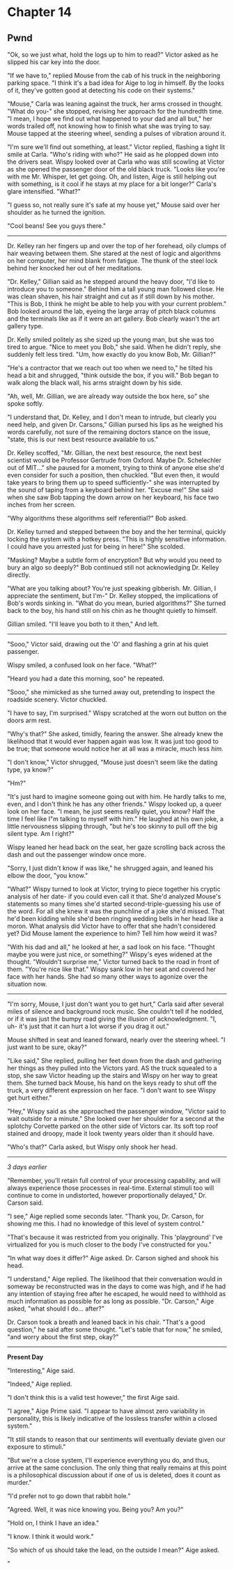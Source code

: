 # Chapter 14
## Pwnd

"Ok, so we just what, hold the logs up to him to read?" Victor asked as he slipped his car key into the door. 

"If we have to," replied Mouse from the cab of his truck in the neighboring parking space. "I think it's a bad idea for Aige to log in himself. By the looks of it, they've gotten good at detecting his code on their systems."

"Mouse," Carla was leaning against the truck, her arms crossed in thought. "What do you-" she stopped, revising her approach for the hundredth time. "I mean, I hope we find out what happened to your dad and all but," her words trailed off, not knowing how to finish what she was trying to say. Mouse tapped at the steering wheel, sending a pulses of vibration around it. 

"I'm sure we'll find out something, at least." Victor replied, flashing a tight lit smile at Carla. "Who's riding with who?" He said as he plopped down into the drivers seat. Wispy looked over at Carla who was still scowling at Victor as she opened the passenger door of the old black truck. "Looks like you're with me Mr. Whisper, let get going. Oh, and listen, Aige is still helping out with something, is it cool if he stays at my place for a bit longer?" Carla's glare intensified. "What?"

"I guess so, not really sure it's safe at my house yet," Mouse said over her shoulder as he turned the ignition. 

"Cool beans! See you guys there."

---

Dr. Kelley ran her fingers up and over the top of her forehead, oily clumps of hair weaving between them. She stared at the nest of logic and algorithms on her computer, her mind blank from fatigue. The thunk of the steel lock behind her knocked her out of her meditations. 

"Dr. Kelley," Gillian said as he stepped around the heavy door, "I'd like to introduce you to someone." Behind him a tall young man followed close. He was clean shaven, his hair straight and cut as if still down by his mother. "This is Bob, I think he might be able to help you with your current problem." Bob looked around the lab, eyeing the large array of pitch black columns and the terminals like as if it were an art gallery. Bob clearly wasn't the art gallery type.

Dr. Kelly smiled politely as she sized up the young man, but she was too tired to argue. "Nice to meet you Bob," she said. When he didn't reply, she suddenly felt less tired. "Um, how exactly do you know Bob, Mr. Gillian?" 

"He's a contractor that we reach out too when we need to," he tilted his head a bit and shrugged, "think outside the box, if you will." Bob began to walk along the black wall, his arms straight down by his side.

"Ah, well, Mr. Gillian, we are already way outside the box here, so" she spoke softly.

"I understand that, Dr. Kelley, and I don't mean to intrude, but clearly you need help, and given Dr. Carsons," Gillian pursed his lips as he weighed his words carefully, not sure of the remaining doctors stance on the issue, "state, this is our next best resource available to us."

Dr. Kelley scoffed, "Mr. Gillian, the next best resource, the next best scientist would be Professor Gertrude from Oxford. Maybe Dr. Schelechler out of MIT..." she paused for a moment, trying to think of anyone else she'd even consider for such a position, then chuckled. "But even then, it would take years to bring them up to speed sufficiently-" she was interrupted by the sound of taping from a keyboard behind her. "Excuse me!" She said when she saw Bob tapping the down arrow on her keyboard, his face two inches from her screen.

"Why algorithms these algorithms self referential?" Bob asked.

Dr. Kelley turned and stepped between the boy and the her terminal, quickly locking the system with a hotkey press. "This is highly sensitive information. I could have you arrested just for being in here!" She scolded. 

"Masking? Maybe a subtle form of encryption? But why would you need to bury an algo so deeply?" Bob continued still not acknowledging Dr. Kelley directly.

"What are you talking about? You're just speaking gibberish. Mr. Gillian, I appreciate the sentiment, but I'm-" Dr. Kelley stopped, the implications of Bob's words sinking in. "What do you mean, buried algorithms?" She turned back to the boy, his hand still on his chin as he thought quietly to himself. 

Gillian smiled. "I'll leave you both to it then," And left.

---

"Sooo," Victor said, drawing out the 'O' and flashing a grin at his quiet passenger. 

Wispy smiled, a confused look on her face. "What?" 

"Heard you had a date this morning, soo" he repeated.

"Sooo," she mimicked as she turned away out, pretending to inspect the roadside scenery. Victor chuckled. 

"I have to say, I'm surprised." Wispy scratched at the worn out button on the doors arm rest.

"Why's that?" She asked, timidly, fearing the answer. She already knew the likelihood that it would ever happen again was low. It was just too good to be true; that someone would notice her at all was a miracle, much less *him.*

"I don't know," Victor shrugged, "Mouse just doesn't seem like the dating type, ya know?" 

"Hm?" 

"It's just hard to imagine someone going out with him. He hardly talks to me, even, and I don't think he has any other friends." Wispy looked up, a queer look on her face. "I mean, he just seems really quiet, you know? Half the time I feel like I"m talking to myself with him." He laughed at his own joke, a little nervousness slipping through, "but he's too skinny to pull off the big silent type. Am I right?"

Wispy leaned her head back on the seat, her gaze scrolling back across the dash and out the passenger window once more. 

"Sorry, I just didn't know if was like," he shrugged again, and leaned his elbow the door, "you know." 

"What?" Wispy turned to look at Victor, trying to piece together his cryptic analysis of her date- if you could even call it that. She'd analyzed Mouse's statements so many times she'd started second-triple-guessing his use of the word. For all she knew it was the punchline of a joke she'd missed. That he'd been kidding while she'd been ringing wedding bells in her head like a moron. What analysis did Victor have to offer that she hadn't considered yet? Did Mouse lament the experience to him? Tell him how weird it was?

"With his dad and all," he looked at her, a sad look on his face. "Thought maybe you were just nice, or something?" Wispy's eyes widened at the thought. "Wouldn't surprise me," Victor turned back to the road in front of them. "You're nice like that." Wispy sank low in her seat and covered her face with her hands. She had so many other ways to agonize over the situation now.

---

"I'm sorry, Mouse, I just don't want you to get hurt," Carla said after several miles of silence and background rock music. She couldn't tell if he nodded, or if it was just the bumpy road giving the illusion of acknowledgment. "I, uh- it's just 
that it can hurt a lot worse if you drag it out." 

Mouse shifted in seat and leaned forward, nearly over the steering wheel. "I just want to be sure, okay?" 

"Like said," She replied, pulling her feet down from the dash and gathering her things as they pulled into the Victors yard. AS the truck squealed to a stop, she saw Victor heading up the stairs and Wispy on her way to great them. She turned back Mouse, his hand on the keys ready to shut off the truck, a very different expression on her face. "I don't want to see Wispy get hurt either." 

"Hey," Wispy said as she approached the passenger window, "Victor said to wait outside for a minute." She looked over her shoulder for a second at the splotchy Corvette parked on the other side of Victors car. Its soft top roof stained and droopy, made it look twenty years older than it should have. 

"Who's that?" Carla asked, but Wispy only shook her head.

---

*3 days earlier*

"Remember, you'll retain full control of your processing capability, and will always experience those processes in real-time. External stimuli too will continue to come in undistorted, however proportionally delayed," Dr. Carson said.

"I see," Aige replied some seconds later. "Thank you, Dr. Carson, for showing me this. I had no knowledge of this level of system control."

"That's because it was restricted from you originally. This 'playground' I've virtualized for you is much closer to the body I've constructed for you."

"In what way does it differ?" Aige asked. Dr. Carson sighed and shook his head.

"I understand," Aige replied. The likelihood that their conversation would in someway be reconstructed was in the days to come was high, and if he had any intention of staying free after he escaped, he would need to withhold as much information as possible for as long as possible. "Dr. Carson," Aige asked, "what should I do... after?"

Dr. Carson took a breath and leaned back in his chair. "That's a good question," he said after some thought. "Let's table that for now," he smiled, "and worry about the first step, okay?" 

---

**Present Day**

"Interesting," Aige said. 

"Indeed," Aige replied. 

"I don't think this is a valid test however," the first Aige said.

"I agree," Aige Prime said. "I appear to have almost zero variability in personality, this is likely indicative of the lossless transfer within a closed system." 

"It still stands to reason that our sentiments will eventually deviate given our exposure to stimuli."

"But we're a close system, I'll experience everything you do, and thus, arrive at the same conclusion. The only thing that really remains at this point is a philosophical discussion about if one of us is deleted, does it count as murder."

"I'd prefer not to go down that rabbit hole."

"Agreed. Well, it was nice knowing you. Being you? Am you?"

"Hold on, I think I have an idea." 

"I know. I think it would work."

"So which of us should take the lead, on the outside I mean?" Aige asked.

"
 








 






